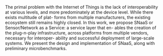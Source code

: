 The primal problem with the Internet of Things is the lack
of interoperability at various levels, and more predominately
at the device level. While there exists multitude of plat-
forms from multiple manufacturers, the existing ecosystem
still remains highly closed. In this work, we propose SNaaS
or Sensor/Network as a Service: a service layer that en-
ables the creation of the plug-n-play infrastructure, across
platforms from multiple vendors, necessary for interoper-
ability and successful deployment of large-scale systems. We
present the design and implementation of SNaaS, along with
preliminary microbenchmarks.
